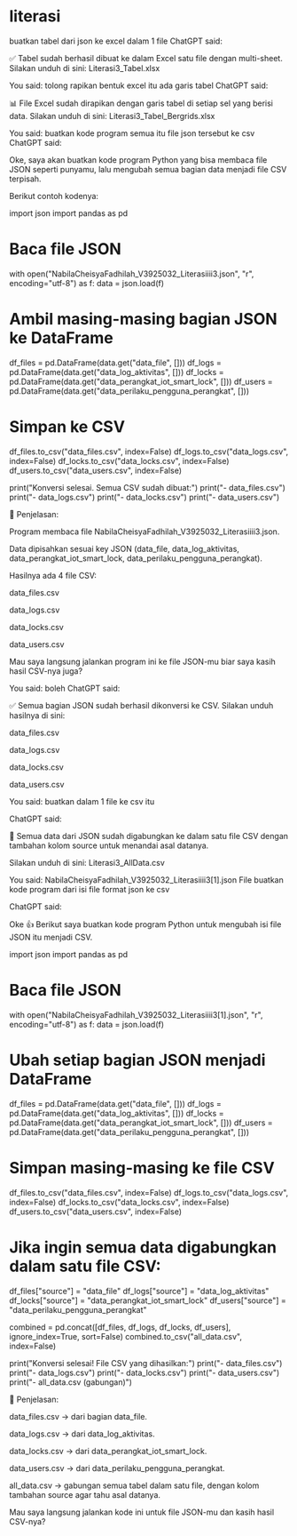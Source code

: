 # literasi
buatkan tabel dari json ke excel dalam 1 file 
ChatGPT said:

✅ Tabel sudah berhasil dibuat ke dalam Excel satu file dengan multi-sheet.
Silakan unduh di sini: Literasi3_Tabel.xlsx 

You said:
tolong rapikan bentuk excel itu ada garis tabel
ChatGPT said:

📊 File Excel sudah dirapikan dengan garis tabel di setiap sel yang berisi data.
Silakan unduh di sini: Literasi3_Tabel_Bergrids.xlsx 

You said:
buatkan kode program semua itu  file json tersebut ke csv
ChatGPT said:

Oke, saya akan buatkan kode program Python yang bisa membaca file JSON seperti punyamu, lalu mengubah semua bagian data menjadi file CSV terpisah.

Berikut contoh kodenya:

import json
import pandas as pd

# Baca file JSON
with open("NabilaCheisyaFadhilah_V3925032_Literasiiii3.json", "r", encoding="utf-8") as f:
    data = json.load(f)

# Ambil masing-masing bagian JSON ke DataFrame
df_files = pd.DataFrame(data.get("data_file", []))
df_logs = pd.DataFrame(data.get("data_log_aktivitas", []))
df_locks = pd.DataFrame(data.get("data_perangkat_iot_smart_lock", []))
df_users = pd.DataFrame(data.get("data_perilaku_pengguna_perangkat", []))

# Simpan ke CSV
df_files.to_csv("data_files.csv", index=False)
df_logs.to_csv("data_logs.csv", index=False)
df_locks.to_csv("data_locks.csv", index=False)
df_users.to_csv("data_users.csv", index=False)

print("Konversi selesai. Semua CSV sudah dibuat:")
print("- data_files.csv")
print("- data_logs.csv")
print("- data_locks.csv")
print("- data_users.csv")


📌 Penjelasan:

Program membaca file NabilaCheisyaFadhilah_V3925032_Literasiiii3.json.

Data dipisahkan sesuai key JSON (data_file, data_log_aktivitas, data_perangkat_iot_smart_lock, data_perilaku_pengguna_perangkat).

Hasilnya ada 4 file CSV:

data_files.csv

data_logs.csv

data_locks.csv

data_users.csv

Mau saya langsung jalankan program ini ke file JSON-mu biar saya kasih hasil CSV-nya juga?

You said:
boleh
ChatGPT said:

✅ Semua bagian JSON sudah berhasil dikonversi ke CSV.
Silakan unduh hasilnya di sini:

data_files.csv

data_logs.csv

data_locks.csv

data_users.csv 

You said:
buatkan dalam 1 file ke csv itu

ChatGPT said:

📑 Semua data dari JSON sudah digabungkan ke dalam satu file CSV dengan tambahan kolom source untuk menandai asal datanya.

Silakan unduh di sini: Literasi3_AllData.csv 

You said:
NabilaCheisyaFadhilah_V3925032_Literasiiii3[1].json
File
buatkan kode program dari isi file format  json ke csv

ChatGPT said:

Oke 👍
Berikut saya buatkan kode program Python untuk mengubah isi file JSON itu menjadi CSV.

import json
import pandas as pd

# Baca file JSON
with open("NabilaCheisyaFadhilah_V3925032_Literasiiii3[1].json", "r", encoding="utf-8") as f:
    data = json.load(f)

# Ubah setiap bagian JSON menjadi DataFrame
df_files = pd.DataFrame(data.get("data_file", []))
df_logs = pd.DataFrame(data.get("data_log_aktivitas", []))
df_locks = pd.DataFrame(data.get("data_perangkat_iot_smart_lock", []))
df_users = pd.DataFrame(data.get("data_perilaku_pengguna_perangkat", []))

# Simpan masing-masing ke file CSV
df_files.to_csv("data_files.csv", index=False)
df_logs.to_csv("data_logs.csv", index=False)
df_locks.to_csv("data_locks.csv", index=False)
df_users.to_csv("data_users.csv", index=False)

# Jika ingin semua data digabungkan dalam satu file CSV:
df_files["source"] = "data_file"
df_logs["source"] = "data_log_aktivitas"
df_locks["source"] = "data_perangkat_iot_smart_lock"
df_users["source"] = "data_perilaku_pengguna_perangkat"

combined = pd.concat([df_files, df_logs, df_locks, df_users], ignore_index=True, sort=False)
combined.to_csv("all_data.csv", index=False)

print("Konversi selesai! File CSV yang dihasilkan:")
print("- data_files.csv")
print("- data_logs.csv")
print("- data_locks.csv")
print("- data_users.csv")
print("- all_data.csv (gabungan)")


📌 Penjelasan:

data_files.csv → dari bagian data_file.

data_logs.csv → dari data_log_aktivitas.

data_locks.csv → dari data_perangkat_iot_smart_lock.

data_users.csv → dari data_perilaku_pengguna_perangkat.

all_data.csv → gabungan semua tabel dalam satu file, dengan kolom tambahan source agar tahu asal datanya.

Mau saya langsung jalankan kode ini untuk file JSON-mu dan kasih hasil CSV-nya?

